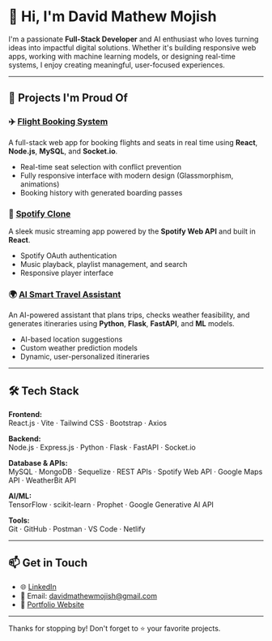 # 👋 Hi, I'm David Mathew Mojish

I'm a passionate **Full-Stack Developer** and AI enthusiast who loves turning ideas into impactful digital solutions. Whether it's building responsive web apps, working with machine learning models, or designing real-time systems, I enjoy creating meaningful, user-focused experiences.

---

## 🚀 Projects I'm Proud Of

### ✈️ [Flight Booking System](https://github.com/davzzd/Flight_Booking)
A full-stack web app for booking flights and seats in real time using **React**, **Node.js**, **MySQL**, and **Socket.io**.

- Real-time seat selection with conflict prevention
- Fully responsive interface with modern design (Glassmorphism, animations)
- Booking history with generated boarding passes

### 🎵 [Spotify Clone](https://github.com/davzzd/Spotify_Clone_REACT)
A sleek music streaming app powered by the **Spotify Web API** and built in **React**.

- Spotify OAuth authentication
- Music playback, playlist management, and search
- Responsive player interface

### 🌍 [AI Smart Travel Assistant](https://github.com/davzzd/AI_Smart_Travel_Assistant)
An AI-powered assistant that plans trips, checks weather feasibility, and generates itineraries using **Python**, **Flask**, **FastAPI**, and **ML** models.

- AI-based location suggestions
- Custom weather prediction models
- Dynamic, user-personalized itineraries

---

## 🛠️ Tech Stack

**Frontend:**  
React.js · Vite · Tailwind CSS · Bootstrap · Axios

**Backend:**  
Node.js · Express.js · Python · Flask · FastAPI · Socket.io

**Database & APIs:**  
MySQL · MongoDB · Sequelize · REST APIs · Spotify Web API · Google Maps API · WeatherBit API

**AI/ML:**  
TensorFlow · scikit-learn · Prophet · Google Generative AI API

**Tools:**  
Git · GitHub · Postman · VS Code · Netlify 

---

## 📫 Get in Touch

- 🌐 [LinkedIn](https://www.linkedin.com/in/david-mathew-mojish-87602026b)
- 📧 Email: [davidmathewmojish@gmail.com](mailto:davidmathewmojish@gmail.com)
- 🔗 [Portfolio Website](https://davidportfolio2109.netlify.app/)

---

Thanks for stopping by! Don't forget to ⭐️ your favorite projects.
